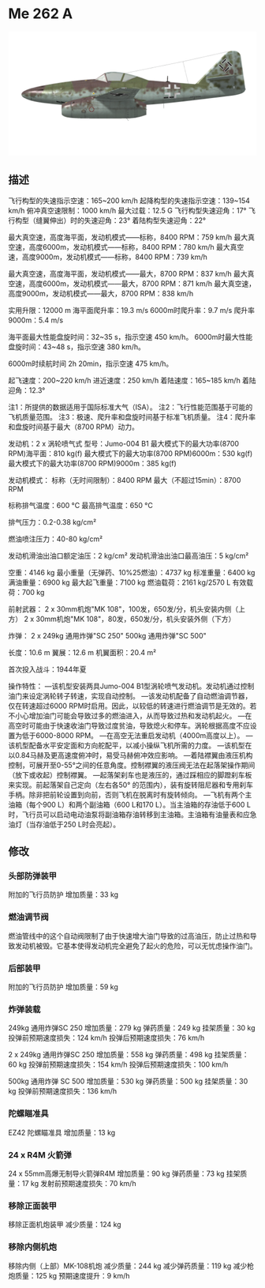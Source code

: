 # Me 262 A

![me262a](../images/me262a.png)

## 描述

飞行构型的失速指示空速：165~200 km/h
起降构型的失速指示空速：139~154 km/h
俯冲真空速限制：1000 km/h
最大过载：12.5 G
飞行构型失速迎角：17°
飞行构型（缝翼伸出）时的失速迎角：23°
着陆构型失速迎角：22°

最大真空速，高度海平面，发动机模式——标称，8400 RPM：759 km/h
最大真空速，高度6000m，发动机模式——标称，8400 RPM：780 km/h
最大真空速，高度9000m，发动机模式——标称，8400 RPM：739 km/h

最大真空速，高度海平面，发动机模式——最大，8700 RPM：837 km/h
最大真空速，高度6000m，发动机模式——最大，8700 RPM：871 km/h
最大真空速，高度9000m，发动机模式——最大，8700 RPM：838 km/h

实用升限：12000 m
海平面爬升率：19.3 m/s
6000m时爬升率：9.7 m/s
爬升率9000m：5.4 m/s

海平面最大性能盘旋时间：32~35 s，指示空速 450 km/h。
6000m时最大性能盘旋时间：43~48 s，指示空速 380 km/h。

6000m时续航时间 2h 20min，指示空速 475 km/h。

起飞速度：200~220 km/h
进近速度：250 km/h
着陆速度：165~185 km/h
着陆迎角：12.3°

注1：所提供的数据适用于国际标准大气（ISA）。
注2：飞行性能范围基于可能的飞机质量范围。
注3：极速、爬升率和盘旋时间基于标准飞机质量。
注4：爬升率和盘旋时间基于最大（8700 RPM）动力。

发动机：2 x 涡轮喷气式
型号：Jumo-004 B1
最大模式下的最大功率(8700 RPM)海平面：810 kg(f)
最大模式下的最大功率(8700 RPM)6000m：530 kg(f)
最大模式下的最大功率(8700 RPM)9000m：385 kg(f)

发动机模式：
标称（无时间限制）：8400 RPM
最大（不超过15min）：8700 RPM

标称排气温度：600 °C
最高排气温度：650 °C

排气压力：0.2-0.38 kg/cm²

燃油喷注压力：40-80 kg/cm²

发动机滑油出油口额定油压：2 kg/cm²
发动机滑油出油口最高油压：5 kg/cm²

空重：4146 kg
最小重量（无弹药、10%25燃油）：4737 kg
标准重量：6400 kg
满油重量：6900 kg
最大起飞重量：7100 kg
燃油载荷：2161 kg/2570 L
有效载荷：700 kg

前射武器：
2 x 30mm机炮"MK 108"，100发，650发/分，机头安装内侧（上方）
2 x 30mm机炮"MK 108"，80发，650发/分，机头安装外侧（下方）

炸弹：
2 x 249kg 通用炸弹"SC 250"
500kg 通用炸弹"SC 500"

长度：10.6 m
翼展：12.6 m
机翼面积：20.4 m²

首次投入战斗：1944年夏

操作特性：
—该机型安装两具Jumo-004 B1型涡轮喷气发动机。发动机通过控制油门来设定涡轮转子转速，实现自动控制。
—该发动机配备了自动燃油调节器，仅在转速超过6000 RPM时启用。因此，以较低的转速进行燃油调节是无效的。若不小心增加油门可能会导致过多的燃油进入，从而导致过热和发动机起火。
—在高空时可能由于快速收油门导致过度贫油，导致熄火和停车。涡轮根据高度不应设置为低于6000-8000 RPM。
—在高空无法重启发动机（4000m高度以上）。
—该机型配备水平安定面和方向舵配平，以减小操纵飞机所需的力度。
—该机型在以0.84马赫及更高速度俯冲时，易受马赫俯冲效应影响。
—着陆襟翼由液压机构控制，可展开至0-55°之间的任意角度。控制襟翼的液压阀无法在起落架操作期间（放下或收起）控制襟翼。
—起落架刹车也是液压的，通过踩相应的脚蹬刹车板来实现。前起落架自己定向（左右各50° 的范围内），装有旋转阻尼器和专用刹车手柄。除非把前轮设置到向前，否则飞机在脱离时有旋转倾向。
—飞机有两个主油箱（每个900 L）和两个副油箱（600 L和170 L）。当主油箱的存油低于600 L时，飞行员可以启动电动油泵将副油箱存油转移到主油箱。主油箱有油量表和应急油灯（当存油低于250 L时会亮起）。

## 修改


### 头部防弹装甲

附加的飞行员防护
增加质量：33 kg


### 燃油调节阀

燃油管线中的这个自动阀限制了由于快速增大油门导致的过高油压，防止过热和导致发动机被毁。它基本使得发动机完全避免了起火的危险，可以无忧虑操作油门。


### 后部装甲

附加的飞行员防护
增加质量：59 kg


### 炸弹装载

249kg 通用炸弹SC 250
增加质量：279 kg
弹药质量：249 kg
挂架质量：30 kg
投弹前预期速度损失：124 km/h
投弹后预期速度损失：76 km/h

2 x 249kg 通用炸弹SC 250
增加质量：558 kg
弹药质量：498 kg
挂架质量：60 kg
投弹前预期速度损失：154 km/h
投弹后预期速度损失：100 km/h

500kg 通用炸弹 SC 500
增加质量：530 kg
弹药质量：500 kg
挂架质量：30 kg
投弹前预期速度损失：136 km/h


### 陀螺瞄准具

EZ42 陀螺瞄准具
增加质量：13 kg


### 24 x R4M 火箭弹

24 x 55mm高爆无制导火箭弹R4M
增加质量：90 kg
弹药质量：73 kg
挂架质量：17 kg
发射前预期速度损失：70 km/h


### 移除正面装甲

移除正面机炮装甲
减少质量：124 kg


### 移除内侧机炮

移除内侧（上部）MK-108机炮
减少质量：244 kg
减少弹药质量：119 kg
减少枪炮质量：125 kg
预期速度提升：9 km/h